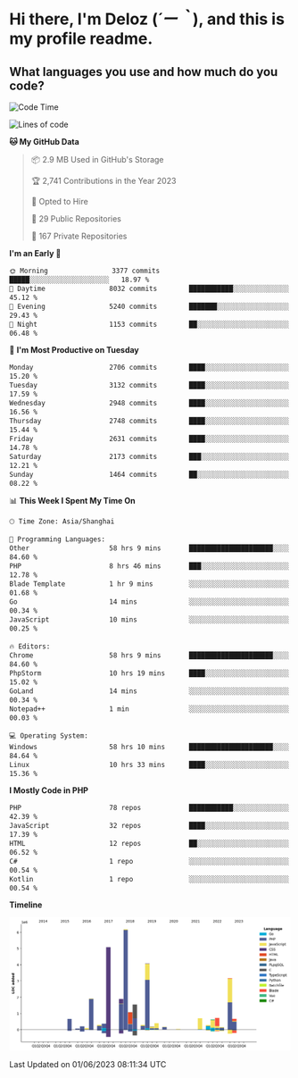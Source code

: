 # **Hi there, I'm Deloz (*´ー｀*), and this is my profile readme.**

## **What languages you use and how much do you code?**

<!--START_SECTION:waka-->
![Code Time](http://img.shields.io/badge/Code%20Time-1%2C589%20hrs%2010%20mins-blue)

![Lines of code](https://img.shields.io/badge/From%20Hello%20World%20I%27ve%20Written-30.7%20million%20lines%20of%20code-blue)

**🐱 My GitHub Data** 

> 📦 2.9 MB Used in GitHub's Storage 
 > 
> 🏆 2,741 Contributions in the Year 2023
 > 
> 💼 Opted to Hire
 > 
> 📜 29 Public Repositories 
 > 
> 🔑 167 Private Repositories 
 > 
**I'm an Early 🐤** 

```text
🌞 Morning                3377 commits        █████░░░░░░░░░░░░░░░░░░░░   18.97 % 
🌆 Daytime                8032 commits        ███████████░░░░░░░░░░░░░░   45.12 % 
🌃 Evening                5240 commits        ███████░░░░░░░░░░░░░░░░░░   29.43 % 
🌙 Night                  1153 commits        ██░░░░░░░░░░░░░░░░░░░░░░░   06.48 % 
```
📅 **I'm Most Productive on Tuesday** 

```text
Monday                   2706 commits        ████░░░░░░░░░░░░░░░░░░░░░   15.20 % 
Tuesday                  3132 commits        ████░░░░░░░░░░░░░░░░░░░░░   17.59 % 
Wednesday                2948 commits        ████░░░░░░░░░░░░░░░░░░░░░   16.56 % 
Thursday                 2748 commits        ████░░░░░░░░░░░░░░░░░░░░░   15.44 % 
Friday                   2631 commits        ████░░░░░░░░░░░░░░░░░░░░░   14.78 % 
Saturday                 2173 commits        ███░░░░░░░░░░░░░░░░░░░░░░   12.21 % 
Sunday                   1464 commits        ██░░░░░░░░░░░░░░░░░░░░░░░   08.22 % 
```


📊 **This Week I Spent My Time On** 

```text
🕑︎ Time Zone: Asia/Shanghai

💬 Programming Languages: 
Other                    58 hrs 9 mins       █████████████████████░░░░   84.60 % 
PHP                      8 hrs 46 mins       ███░░░░░░░░░░░░░░░░░░░░░░   12.78 % 
Blade Template           1 hr 9 mins         ░░░░░░░░░░░░░░░░░░░░░░░░░   01.68 % 
Go                       14 mins             ░░░░░░░░░░░░░░░░░░░░░░░░░   00.34 % 
JavaScript               10 mins             ░░░░░░░░░░░░░░░░░░░░░░░░░   00.25 % 

🔥 Editors: 
Chrome                   58 hrs 9 mins       █████████████████████░░░░   84.60 % 
PhpStorm                 10 hrs 19 mins      ████░░░░░░░░░░░░░░░░░░░░░   15.02 % 
GoLand                   14 mins             ░░░░░░░░░░░░░░░░░░░░░░░░░   00.34 % 
Notepad++                1 min               ░░░░░░░░░░░░░░░░░░░░░░░░░   00.03 % 

💻 Operating System: 
Windows                  58 hrs 10 mins      █████████████████████░░░░   84.64 % 
Linux                    10 hrs 33 mins      ████░░░░░░░░░░░░░░░░░░░░░   15.36 % 
```

**I Mostly Code in PHP** 

```text
PHP                      78 repos            ███████████░░░░░░░░░░░░░░   42.39 % 
JavaScript               32 repos            ████░░░░░░░░░░░░░░░░░░░░░   17.39 % 
HTML                     12 repos            ██░░░░░░░░░░░░░░░░░░░░░░░   06.52 % 
C#                       1 repo              ░░░░░░░░░░░░░░░░░░░░░░░░░   00.54 % 
Kotlin                   1 repo              ░░░░░░░░░░░░░░░░░░░░░░░░░   00.54 % 
```



**Timeline**

![Lines of Code chart](https://raw.githubusercontent.com/deloz/deloz/main/assets/bar_graph.png)


 Last Updated on 01/06/2023 08:11:34 UTC
<!--END_SECTION:waka-->
